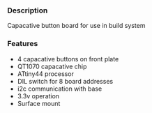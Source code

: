 ### Description

Capacative button board for use in build system

### Features

- 4 capacative buttons on front plate
- QT1070 capacative chip
- ATtiny44 processor
- DIL switch for 8 board addresses
- i2c communication with base
- 3.3v operation
- Surface mount